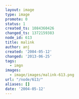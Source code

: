 ```yaml
---
layout: image
type: image
promote: 0
status: 1
created_ts: 1084360426
changed_ts: 1372159383
node_id: 613
title: malink
author: anj
created: '2004-05-12'
changed: '2013-06-25'
tags:
  - imgn
images:
  - image/images/malink-613.png
url: "/node/613/"
aliases: []
date: '2004-05-12'
---
```


